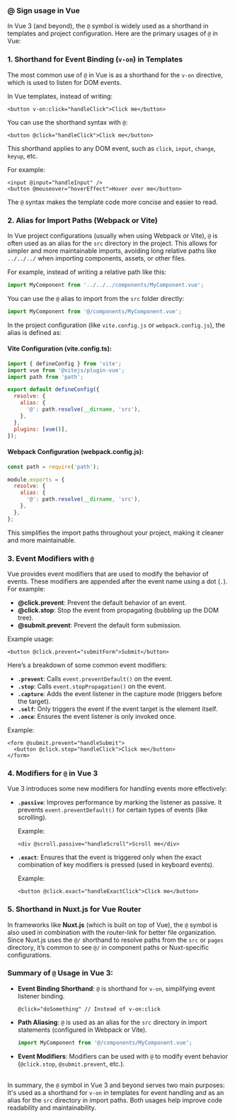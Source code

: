 <h3>@ Sign usage in Vue</h3>

In Vue 3 (and beyond), the `@` symbol is widely used as a shorthand in templates and project configuration. Here are the primary usages of `@` in Vue:

### 1. **Shorthand for Event Binding (`v-on`) in Templates**
The most common use of `@` in Vue is as a shorthand for the `v-on` directive, which is used to listen for DOM events.

In Vue templates, instead of writing:

```vue
<button v-on:click="handleClick">Click me</button>
```

You can use the shorthand syntax with `@`:

```vue
<button @click="handleClick">Click me</button>
```

This shorthand applies to any DOM event, such as `click`, `input`, `change`, `keyup`, etc.

For example:
```vue
<input @input="handleInput" />
<button @mouseover="hoverEffect">Hover over me</button>
```

The `@` syntax makes the template code more concise and easier to read.

### 2. **Alias for Import Paths (Webpack or Vite)**
In Vue project configurations (usually when using Webpack or Vite), `@` is often used as an alias for the `src` directory in the project. This allows for simpler and more maintainable imports, avoiding long relative paths like `../../../` when importing components, assets, or other files.

For example, instead of writing a relative path like this:

```javascript
import MyComponent from '../../../components/MyComponent.vue';
```

You can use the `@` alias to import from the `src` folder directly:

```javascript
import MyComponent from '@/components/MyComponent.vue';
```

In the project configuration (like `vite.config.js` or `webpack.config.js`), the alias is defined as:

#### Vite Configuration (vite.config.ts):
```js
import { defineConfig } from 'vite';
import vue from '@vitejs/plugin-vue';
import path from 'path';

export default defineConfig({
  resolve: {
    alias: {
      '@': path.resolve(__dirname, 'src'),
    },
  },
  plugins: [vue()],
});
```

#### Webpack Configuration (webpack.config.js):
```js
const path = require('path');

module.exports = {
  resolve: {
    alias: {
      '@': path.resolve(__dirname, 'src'),
    },
  },
};
```

This simplifies the import paths throughout your project, making it cleaner and more maintainable.

### 3. **Event Modifiers with `@`**
Vue provides event modifiers that are used to modify the behavior of events. These modifiers are appended after the event name using a dot (`.`). For example:

- **@click.prevent**: Prevent the default behavior of an event.
- **@click.stop**: Stop the event from propagating (bubbling up the DOM tree).
- **@submit.prevent**: Prevent the default form submission.

Example usage:
```vue
<button @click.prevent="submitForm">Submit</button>
```

Here’s a breakdown of some common event modifiers:
- **`.prevent`**: Calls `event.preventDefault()` on the event.
- **`.stop`**: Calls `event.stopPropagation()` on the event.
- **`.capture`**: Adds the event listener in the capture mode (triggers before the target).
- **`.self`**: Only triggers the event if the event target is the element itself.
- **`.once`**: Ensures the event listener is only invoked once.

Example:

```vue
<form @submit.prevent="handleSubmit">
  <button @click.stop="handleClick">Click me</button>
</form>
```

### 4. **Modifiers for `@` in Vue 3**
Vue 3 introduces some new modifiers for handling events more effectively:
- **`.passive`**: Improves performance by marking the listener as passive. It prevents `event.preventDefault()` for certain types of events (like scrolling).
  
  Example:
  ```vue
  <div @scroll.passive="handleScroll">Scroll me</div>
  ```

- **`.exact`**: Ensures that the event is triggered only when the exact combination of key modifiers is pressed (used in keyboard events).

  Example:
  ```vue
  <button @click.exact="handleExactClick">Click me</button>
  ```

### 5. **Shorthand in Nuxt.js for Vue Router**
In frameworks like **Nuxt.js** (which is built on top of Vue), the `@` symbol is also used in combination with the router-link for better file organization. Since Nuxt.js uses the `@/` shorthand to resolve paths from the `src` or `pages` directory, it’s common to see `@/` in component paths or Nuxt-specific configurations.

### Summary of `@` Usage in Vue 3:
- **Event Binding Shorthand**: `@` is shorthand for `v-on`, simplifying event listener binding.
  ```vue
  @click="doSomething" // Instead of v-on:click
  ```

- **Path Aliasing**: `@` is used as an alias for the `src` directory in import statements (configured in Webpack or Vite).
  ```javascript
  import MyComponent from '@/components/MyComponent.vue';
  ```

- **Event Modifiers**: Modifiers can be used with `@` to modify event behavior (`@click.stop`, `@submit.prevent`, etc.).

&nbsp;</br>
In summary, the `@` symbol in Vue 3 and beyond serves two main purposes:</br> 
It's used as a shorthand for `v-on` in templates for event handling and as an alias for the `src` directory in import paths. Both usages help improve code readability and maintainability.

